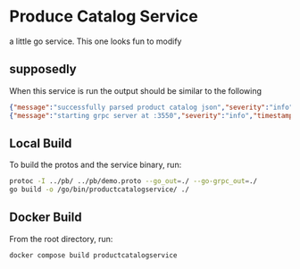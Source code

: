 # Produce Catalog Service

a little go service. This one looks fun to modify

## supposedly

When this service is run the output should be similar to the following

```json
{"message":"successfully parsed product catalog json","severity":"info","timestamp":"2022-06-02T23:54:10.191283363Z"}
{"message":"starting grpc server at :3550","severity":"info","timestamp":"2022-06-02T23:54:10.191849078Z"}
```

## Local Build

To build the protos and the service binary, run:

```sh
protoc -I ../pb/ ../pb/demo.proto --go_out=./ --go-grpc_out=./
go build -o /go/bin/productcatalogservice/ ./
```

## Docker Build

From the root directory, run:

```sh
docker compose build productcatalogservice
```
